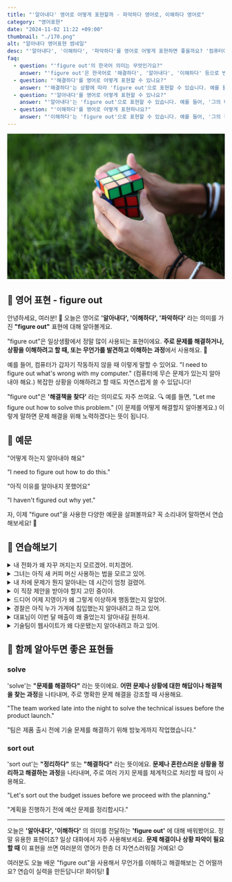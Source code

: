 ```yaml
---
title: "'알아내다' 영어로 어떻게 표현할까 - 파악하다 영어로, 이해하다 영어로"
category: "영어표현"
date: "2024-11-02 11:22 +09:00"
thumbnail: "./170.png"
alt: "알아내다 영어표현 썸네일"
desc: "'알아내다', '이해하다', '파악하다'를 영어로 어떻게 표현하면 좋을까요? '컴퓨터에 무슨 문제가 있는지 알아내야 해요.', '아직 이유를 알아내지 못했어요.' 등을 영어로 표현하는 법을 배워봅시다. 다양한 예문을 통해서 연습하고 본인의 표현으로 만들어 보세요."
faq:
  - question: "'figure out'의 한국어 의미는 무엇인가요?"
    answer: "'figure out'은 한국어로 '해결하다', '알아내다', '이해하다' 등으로 번역될 수 있습니다. 어떤 문제를 해결하거나 상황을 이해하는 데 도움을 줄 때 사용됩니다."
  - question: "'해결하다'를 영어로 어떻게 표현할 수 있나요?"
    answer: "'해결하다'는 상황에 따라 'figure out'으로 표현할 수 있습니다. 예를 들어, '문제를 해결하는 데 시간이 걸렸어'는 'It took me a while to figure out the problem'로 말할 수 있습니다."
  - question: "'알아내다'를 영어로 어떻게 표현할 수 있나요?"
    answer: "'알아내다'는 'figure out'으로 표현할 수 있습니다. 예를 들어, '그의 비밀을 알아내고 싶어'는 'I want to figure out his secret'로 말할 수 있습니다."
  - question: "'이해하다'를 영어로 어떻게 표현하나요?"
    answer: "'이해하다'는 'figure out'으로 표현할 수 있습니다. 예를 들어, '그의 감정을 이해하는 데 시간이 필요했어'는 'I needed some time to figure out his feelings'로 표현할 수 있습니다."
---
```


![큐브를 풀고있는 손](./170-1.jpg)

## 🌟 영어 표현 - figure out

안녕하세요, 여러분! 👋 오늘은 영어로 **'알아내다', '이해하다', '파악하다'** 라는 의미를 가진 **"figure out"** 표현에 대해 알아볼게요.

"figure out"은 일상생활에서 정말 많이 사용되는 표현이에요. **주로 문제를 해결하거나, 상황을 이해하려고 할 때, 또는 무언가를 발견하고 이해하는 과정**에서 사용해요. 🤔

예를 들어, 컴퓨터가 갑자기 작동하지 않을 때 이렇게 말할 수 있어요. "I need to figure out what's wrong with my computer." (컴퓨터에 무슨 문제가 있는지 알아내야 해요.) 복잡한 상황을 이해하려고 할 때도 자연스럽게 쓸 수 있답니다!

"figure out"은 **'해결책을 찾다'** 라는 의미로도 자주 쓰여요. 🔍 예를 들면, "Let me figure out how to solve this problem." (이 문제를 어떻게 해결할지 알아볼게요.) 이렇게 말하면 문제 해결을 위해 노력하겠다는 뜻이 됩니다.

## 📖 예문

"어떻게 하는지 알아내야 해요"

"I need to figure out how to do this."

"아직 이유를 알아내지 못했어요"

"I haven't figured out why yet."

자, 이제 "figure out"을 사용한 다양한 예문을 살펴볼까요? 꼭 소리내어 말하면서 연습해보세요! 🚀

<script async src="https://pagead2.googlesyndication.com/pagead/js/adsbygoogle.js?client=ca-pub-1465612013356152"
     crossorigin="anonymous"></script>
<!-- engple-horizontal-ad -->

<ins class="adsbygoogle"
     style="display:block"
     data-ad-client="ca-pub-1465612013356152"
     data-ad-slot="2106896038"
     data-ad-format="auto"
     data-full-width-responsive="true"></ins>

<script>
     (adsbygoogle = window.adsbygoogle || []).push({});
</script>

## 💬 연습해보기

<details>
<summary>내 전화가 왜 자꾸 꺼지는지 모르겠어. 미치겠어.</summary>
<span>I can't figure out why my phone keeps crashing. It's <a href="/blog/in-english/089.drive-someone-crazy/">driving me crazy</a>.</span>
</details>

<details>
<summary>그녀는 아직 새 커피 머신 사용하는 법을 모르고 있어.</summary>
<span>She still hasn't figured out how to use the new coffee machine.</span>
</details>

<details>
<summary>내 차에 문제가 뭔지 알아내는 데 시간이 엄청 걸렸어.</summary>
<span>It <a href="/blog/in-english/010.take-a-while/">took me forever</a> to figure out what was wrong with my car.</span>
</details>

<details>
<summary>이 직장 제안을 받아야 할지 고민 중이야.</summary>
<span>I'm <a href="/blog/in-english/117.try-to/">trying to</a> figure out if I should take this job offer.</span>
</details>

<details>
<summary>드디어 어제 지영이가 왜 그렇게 이상하게 행동했는지 알았어.</summary>
<span>I finally figured out why Jiyoung was acting so weird yesterday.</span>
</details>

<details>
<summary>경찰은 아직 누가 가게에 침입했는지 알아내려고 하고 있어.</summary>
<span>The police are still <a href="/blog/in-english/117.try-to/">trying to</a> figure out who broke into the store.</span>
</details>

<details>
<summary>대표님이 이번 달 매출이 왜 줄었는지 알아내길 원하셔.</summary>
<span>My boss wants me to figure out why sales are down this month.</span>
</details>

<details>
<summary>기술팀이 웹사이트가 왜 다운됐는지 알아내려고 하고 있어.</summary>
<span>The tech team is working to figure out why the website crashed.</span>
</details>

## 🤝 함께 알아두면 좋은 표현들

### solve

'solve'는 **"문제를 해결하다"** 라는 뜻이에요. **어떤 문제나 상황에 대한 해답이나 해결책을 찾는 과정**을 나타내며, 주로 명확한 문제 해결을 강조할 때 사용해요.

"The team worked late into the night to solve the technical issues before the product launch."

"팀은 제품 출시 전에 기술 문제를 해결하기 위해 밤늦게까지 작업했습니다."

### sort out

'sort out'는 **"정리하다"** 또는 **"해결하다"** 라는 뜻이에요. **문제나 혼란스러운 상황을 정리하고 해결하는 과정**을 나타내며, 주로 여러 가지 문제를 체계적으로 처리할 때 많이 사용해요.

"Let's sort out the budget issues before we proceed with the planning."

"계획을 진행하기 전에 예산 문제를 정리합시다."

---

오늘은 **'알아내다', '이해하다'** 의 의미를 전달하는 **'figure out'** 에 대해 배워봤어요. 정말 유용한 표현이죠? 일상 대화에서 자주 사용해보세요. **문제 해결이나 상황 파악이 필요할 때** 이 표현을 쓰면 여러분의 영어가 한층 더 자연스러워질 거예요! 😉

여러분도 오늘 배운 "figure out"을 사용해서 무언가를 이해하고 해결해보는 건 어떨까요? 연습이 실력을 만든답니다! 화이팅! 💪
